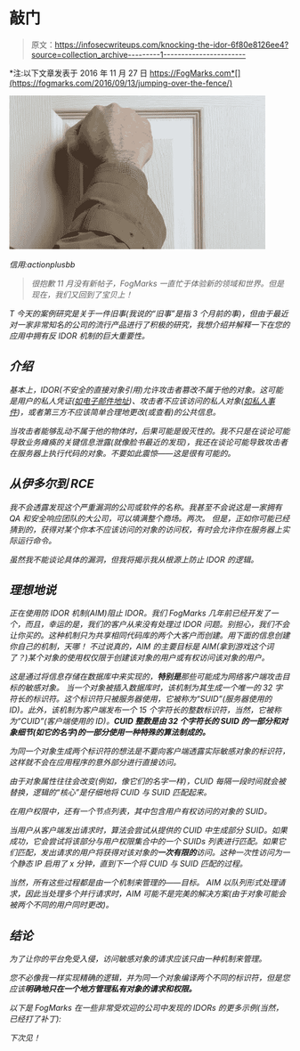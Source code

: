 # 敲门

> 原文：<https://infosecwriteups.com/knocking-the-idor-6f80e8126ee4?source=collection_archive---------1----------------------->

*注:以下文章发表于 2016 年 11 月 27 日 https://FogMarks.com*[](https://fogmarks.com/2016/09/13/jumping-over-the-fence/)

*![](img/b583dd829e4d4d73d92d4e252aa1b6ea.png)*

*信用:actionplusbb*

> *很抱歉 11 月没有新帖子，FogMarks 一直忙于体验新的领域和世界。但是现在，我们又回到了宝贝上！*

*T
今天的案例研究是关于一件旧事(我说的“旧事”是指 3 个月前的事)，但由于最近对一家非常知名的公司的流行产品进行了积极的研究，我想介绍并解释一下在您的应用中拥有反 IDOR 机制的巨大重要性。*

## *介绍*

*基本上，IDOR(不安全的直接对象引用)允许攻击者篡改不属于他的对象。这可能是用户的私人凭证([如电子邮件地址](http://fogmarks.com/2016/05/16/how-private-is-your-private-email-address/))、攻击者不应该访问的私人对象([如私人事件](http://fogmarks.com/2016/08/09/private-element-gone-public1/))，或者第三方不应该简单合理地更改(或查看)的公共信息。*

*当攻击者能够乱动不属于他的物体时，后果可能是毁灭性的。我不只是在谈论可能导致业务瘫痪的关键信息泄露(就像脸书最近的发现)，我还在谈论可能导致攻击者在服务器上执行代码的对象。不要如此震惊——这是很有可能的。*

## *从伊多尔到 RCE*

*我不会透露发现这个严重漏洞的公司或软件的名称。我甚至不会说这是一家拥有 QA 和安全响应团队的大公司，可以填满整个商场。两次。
但是，正如你可能已经猜到的，获得对某个你本不应该访问的对象的访问权，有时会允许你在服务器上实际运行命令。*

*虽然我不能谈论具体的漏洞，但我将揭示我从根源上防止 IDOR 的逻辑。*

## *理想地说*

*正在使用防 IDOR 机制(AIM)阻止 IDOR。我们 FogMarks 几年前已经开发了一个，而且，幸运的是，我们的客户从来没有处理过 IDOR 问题。别担心，我们不会让你买的。这种机制只为共享相同代码库的两个大客户而创建。用下面的信息创建你自己的机制，天哪！
不过说真的，AIM 的主要目标是 AIM(拿到游戏这个词了？)某个对象的使用权仅限于创建该对象的用户或有权访问该对象的用户。*

*这是通过将信息存储在数据库中来实现的，**特别是**那些可能成为网络客户端攻击目标的敏感对象。
当一个对象被插入数据库时，该机制为其生成一个唯一的 32 字符长的标识符。这个标识符只被服务器使用，它被称为“SUID”(服务器使用的 ID)。此外，该机制为客户端发布一个 15 个字符长的整数标识符，当然，它被称为“CUID”(客户端使用的 ID)。**CUID 整数是由 32 个字符长的 SUID 的一部分和对象细节(如它的名字)的一部分使用一种特殊的算法制成的。***

*为同一个对象生成两个标识符的想法是不要向客户端透露实际敏感对象的标识符，这样就不会在应用程序的意外部分进行直接访问。*

*由于对象属性往往会改变(例如，像它们的名字一样)，CUID 每隔一段时间就会被替换，逻辑的“核心”是仔细地将 CUID 与 SUID 匹配起来。*

*在用户权限中，还有一个节点列表，其中包含用户有权访问的对象的 SUID。*

*当用户从客户端发出请求时，算法会尝试从提供的 CUID 中生成部分 SUID。如果成功，它会尝试将该部分与用户权限集合中的一个 SUIDs 列表进行匹配。如果它们匹配，发出请求的用户将获得对该对象的**一次有限的**访问。这种一次性访问为一个静态 IP 启用了 x 分钟，直到下一个将 CUID 与 SUID 匹配的过程。*

*当然，所有这些过程都是由一个机制来管理的——目标。
AIM 以队列形式处理请求，因此当处理多个并行请求时，AIM 可能不是完美的解决方案(由于对象可能会被两个不同的用户同时更改)。*

## *结论*

*为了让你的平台免受入侵，访问敏感对象的请求应该只由一种机制来管理。*

*您不必像我一样实现精确的逻辑，并为同一个对象编译两个不同的标识符，但是您应该**明确地只在一个地方管理私有对象的请求和权限。***

*以下是 FogMarks 在一些非常受欢迎的公司中发现的 IDORs 的更多示例(当然，已经打了补丁):*

*下次见！*